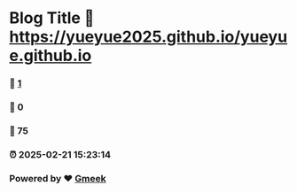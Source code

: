 # Blog Title :link: https://yueyue2025.github.io/yueyue.github.io 
### :page_facing_up: [1](https://yueyue2025.github.io/yueyue.github.io/tag.html) 
### :speech_balloon: 0 
### :hibiscus: 75 
### :alarm_clock: 2025-02-21 15:23:14 
### Powered by :heart: [Gmeek](https://github.com/Meekdai/Gmeek)
